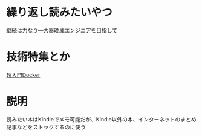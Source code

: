 # 繰り返し読みたいやつ

[継続は力なり―大器晩成エンジニアを目指して](https://gihyo.jp/dev/serial/01/continue-power) 


# 技術特集とか

[超入門Docker](https://atmarkit.itmedia.co.jp/ait/articles/1702/01/news061.html)


# 説明　

読みたい本はKindleでメモ可能だが、Kindle以外の本、インターネットのまとめ記事などをストックするのに使う
